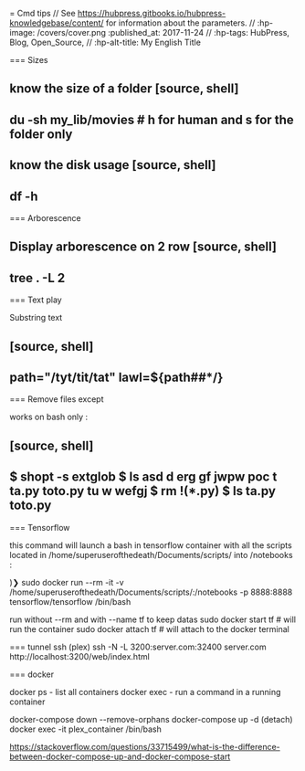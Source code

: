 = Cmd tips
// See https://hubpress.gitbooks.io/hubpress-knowledgebase/content/ for information about the parameters.
// :hp-image: /covers/cover.png
:published_at: 2017-11-24
// :hp-tags: HubPress, Blog, Open_Source,
// :hp-alt-title: My English Title

=== Sizes

know the size of a folder 
[source, shell]
----
du -sh my_lib/movies # h for human and s for the folder only
----

know the disk usage 
[source, shell]
----
df -h
----

=== Arborescence

Display arborescence on 2 row
[source, shell]
----
tree . -L 2
----

=== Text play

Substring text

[source, shell]
----
path="/tyt/tit/tat"
lawl=${path##*/}
----

=== Remove files except

works on bash only : 

[source, shell]
----
$ shopt -s extglob
$ ls
asd  d  erg  gf  jwpw  poc  t  ta.py  toto.py  tu  w  wefgj
$ rm !(*.py)
$ ls
ta.py  toto.py
----


=== Tensorflow

this command will launch a bash in tensorflow container with all the scripts located in /home/superuserofthedeath/Documents/scripts/ into /notebooks : 

)❯ sudo docker run --rm -it -v /home/superuserofthedeath/Documents/scripts/:/notebooks -p 8888:8888 tensorflow/tensorflow /bin/bash

run without --rm and with --name tf to keep datas
sudo docker start tf # will run the container
sudo docker attach tf # will attach to the docker terminal


=== tunnel ssh
(plex)
ssh -N -L 3200:server.com:32400 server.com  
http://localhost:3200/web/index.html

=== docker

docker ps     - list all containers
docker exec   - run a command in a running container


docker-compose down --remove-orphans
docker-compose up -d (detach)
docker exec -it plex_container /bin/bash

https://stackoverflow.com/questions/33715499/what-is-the-difference-between-docker-compose-up-and-docker-compose-start



